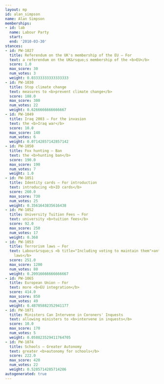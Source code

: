 ```yaml
---
layout: mp
id: alan_simpson
name: Alan Simpson
memberships:
- id: lab
  name: Labour Party
  start: 
  end: '2010-03-30'
stances:
- id: PW-1027
  title: Referendum on the UK's membership of the EU — For
  text: a referendum on the UK&rsquo;s membership of the <b>EU</b>
  score: 1.0
  max_score: 30
  num_votes: 3
  weight: 0.03333333333333333
- id: PW-1030
  title: Stop climate change
  text: measures to <b>prevent climate change</b>
  score: 188.0
  max_score: 300
  num_votes: 22
  weight: 0.6266666666666667
- id: PW-1049
  title: Iraq 2003 — For the invasion
  text: the <b>Iraq war</b>
  score: 10.0
  max_score: 140
  num_votes: 6
  weight: 0.07142857142857142
- id: PW-1050
  title: Fox hunting — Ban
  text: the <b>hunting ban</b>
  score: 190.0
  max_score: 190
  num_votes: 7
  weight: 1.0
- id: PW-1051
  title: Identity cards — For introduction
  text: introducing <b>ID cards</b>
  score: 260.0
  max_score: 730
  num_votes: 25
  weight: 0.3561643835616438
- id: PW-1052
  title: University Tuition Fees — For
  text: university <b>tuition fees</b>
  score: 92.0
  max_score: 250
  num_votes: 17
  weight: 0.368
- id: PW-1053
  title: Terrorism laws — For
  text: Labour&rsquo;s <b title="Including voting to maintain them">anti-terrorism
    laws</b>
  score: 251.0
  max_score: 1200
  num_votes: 80
  weight: 0.20916666666666667
- id: PW-1065
  title: European Union — For
  text: more <b>EU integration</b>
  score: 414.0
  max_score: 850
  num_votes: 49
  weight: 0.48705882352941177
- id: PW-1071
  title: Ministers Can Intervene in Coroners' Inquests
  text: allowing ministers to <b>intervene in inquests</b>
  score: 10.0
  max_score: 170
  num_votes: 5
  weight: 0.058823529411764705
- id: PW-1074
  title: Schools — Greater Autonomy
  text: greater <b>autonomy for schools</b>
  score: 222.0
  max_score: 420
  num_votes: 22
  weight: 0.5285714285714286
autogenerated: true
---
```

